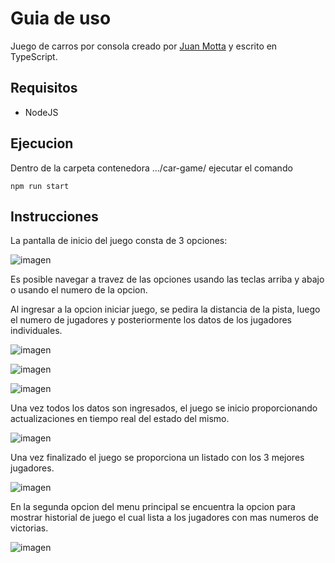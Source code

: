 # Guia de uso

Juego de carros por consola creado por [Juan Motta](https://github.com/Juan-Motta) y escrito en TypeScript.

## Requisitos

* NodeJS

## Ejecucion

Dentro de la carpeta contenedora .../car-game/ ejecutar el comando
```
npm run start
```

## Instrucciones

La pantalla de inicio del juego consta de 3 opciones:

![imagen](https://user-images.githubusercontent.com/78517969/128608576-067a5e8e-d22b-40dc-8b69-f88daac5c413.png)

Es posible navegar a travez de las opciones usando las teclas arriba y abajo o usando el numero de la opcion.

Al ingresar a la opcion iniciar juego, se pedira la distancia de la pista, luego el numero de jugadores y posteriormente los datos de los jugadores individuales.

![imagen](https://user-images.githubusercontent.com/78517969/128608622-dfdd80e7-2eb3-439c-9876-ccf3a307f002.png)

![imagen](https://user-images.githubusercontent.com/78517969/128608630-d5875901-eccc-49c7-9a0a-7f65aeb01f32.png)

![imagen](https://user-images.githubusercontent.com/78517969/128608637-a86eca09-2e6d-47b7-adf7-c4157dc20d1a.png)

Una vez todos los datos son ingresados, el juego se inicio proporcionando actualizaciones en tiempo real del estado del mismo.

![imagen](https://user-images.githubusercontent.com/78517969/128610304-d80292ff-11a9-4271-ad9d-0ae972603f41.png)

Una vez finalizado el juego se proporciona un listado con los 3 mejores jugadores.

![imagen](https://user-images.githubusercontent.com/78517969/128610325-81f1651b-62d5-46b7-9177-c913aea31d54.png)

En la segunda opcion del menu principal se encuentra la opcion para mostrar historial de juego el cual lista a los jugadores con mas numeros de victorias.

![imagen](https://user-images.githubusercontent.com/78517969/128610398-51af619a-c2d3-4538-98bd-23ddb971be4b.png)












